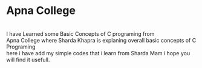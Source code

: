 # Apna College
<br>
I have Learned some Basic Concepts of C programing from 
<br>
Apna College where Sharda Khapra is explaning overall basic concepts of C Programing
<br>
here i have add my simple codes that i learn from Sharda Mam i hope you will find it usefull.
